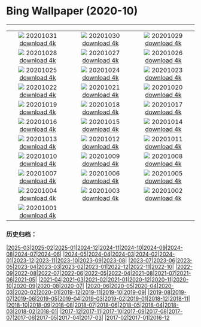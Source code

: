 # Bing Wallpaper (2020-10)
**************
| | | |
| :----: | :----: | :----: |
| ![](https://www.bing.com/th?id=OHR.GorgeSavoie_ZH-CN9079188802_1920x1080.jpg) 20201031 [download 4k](https://www.bing.com/th?id=OHR.GorgeSavoie_ZH-CN9079188802_UHD.jpg) | ![](https://www.bing.com/th?id=OHR.GreyLady_ZH-CN8921039038_1920x1080.jpg) 20201030 [download 4k](https://www.bing.com/th?id=OHR.GreyLady_ZH-CN8921039038_UHD.jpg) | ![](https://www.bing.com/th?id=OHR.FishOwl_ZH-CN8751793312_1920x1080.jpg) 20201029 [download 4k](https://www.bing.com/th?id=OHR.FishOwl_ZH-CN8751793312_UHD.jpg) |
| ![](https://www.bing.com/th?id=OHR.Mazezilla_ZH-CN8502282112_1920x1080.jpg) 20201028 [download 4k](https://www.bing.com/th?id=OHR.Mazezilla_ZH-CN8502282112_UHD.jpg) | ![](https://www.bing.com/th?id=OHR.BasilicaVoto_ZH-CN8324675706_1920x1080.jpg) 20201027 [download 4k](https://www.bing.com/th?id=OHR.BasilicaVoto_ZH-CN8324675706_UHD.jpg) | ![](https://www.bing.com/th?id=OHR.CambronBridge_ZH-CN8106321592_1920x1080.jpg) 20201026 [download 4k](https://www.bing.com/th?id=OHR.CambronBridge_ZH-CN8106321592_UHD.jpg) |
| ![](https://www.bing.com/th?id=OHR.CorfeDorset_ZH-CN8002715956_1920x1080.jpg) 20201025 [download 4k](https://www.bing.com/th?id=OHR.CorfeDorset_ZH-CN8002715956_UHD.jpg) | ![](https://www.bing.com/th?id=OHR.BCPumpkins_ZH-CN7878617476_1920x1080.jpg) 20201024 [download 4k](https://www.bing.com/th?id=OHR.BCPumpkins_ZH-CN7878617476_UHD.jpg) | ![](https://www.bing.com/th?id=OHR.UNBuilding_ZH-CN7730281645_1920x1080.jpg) 20201023 [download 4k](https://www.bing.com/th?id=OHR.UNBuilding_ZH-CN7730281645_UHD.jpg) |
| ![](https://www.bing.com/th?id=OHR.BentsGeneral_ZH-CN7629263267_1920x1080.jpg) 20201022 [download 4k](https://www.bing.com/th?id=OHR.BentsGeneral_ZH-CN7629263267_UHD.jpg) | ![](https://www.bing.com/th?id=OHR.LauwersmeerNP_ZH-CN1771718843_1920x1080.jpg) 20201021 [download 4k](https://www.bing.com/th?id=OHR.LauwersmeerNP_ZH-CN1771718843_UHD.jpg) | ![](https://www.bing.com/th?id=OHR.ChameleonIndonesia_ZH-CN1631787171_1920x1080.jpg) 20201020 [download 4k](https://www.bing.com/th?id=OHR.ChameleonIndonesia_ZH-CN1631787171_UHD.jpg) |
| ![](https://www.bing.com/th?id=OHR.BLNC_ZH-CN1521633936_1920x1080.jpg) 20201019 [download 4k](https://www.bing.com/th?id=OHR.BLNC_ZH-CN1521633936_UHD.jpg) | ![](https://www.bing.com/th?id=OHR.MatiSiTemple_ZH-CN1153907273_1920x1080.jpg) 20201018 [download 4k](https://www.bing.com/th?id=OHR.MatiSiTemple_ZH-CN1153907273_UHD.jpg) | ![](https://www.bing.com/th?id=OHR.SitkaHarbor_ZH-CN1051522458_1920x1080.jpg) 20201017 [download 4k](https://www.bing.com/th?id=OHR.SitkaHarbor_ZH-CN1051522458_UHD.jpg) |
| ![](https://www.bing.com/th?id=OHR.PisgahNationalForest_ZH-CN0944504238_1920x1080.jpg) 20201016 [download 4k](https://www.bing.com/th?id=OHR.PisgahNationalForest_ZH-CN0944504238_UHD.jpg) | ![](https://www.bing.com/th?id=OHR.WorldFoodDay_ZH-CN0834763150_1920x1080.jpg) 20201015 [download 4k](https://www.bing.com/th?id=OHR.WorldFoodDay_ZH-CN0834763150_UHD.jpg) | ![](https://www.bing.com/th?id=OHR.OchreSeaStar_ZH-CN0656056433_1920x1080.jpg) 20201014 [download 4k](https://www.bing.com/th?id=OHR.OchreSeaStar_ZH-CN0656056433_UHD.jpg) |
| ![](https://www.bing.com/th?id=OHR.BavariaFossil_ZH-CN9418077316_1920x1080.jpg) 20201013 [download 4k](https://www.bing.com/th?id=OHR.BavariaFossil_ZH-CN9418077316_UHD.jpg) | ![](https://www.bing.com/th?id=OHR.TrueFox_ZH-CN9267249538_1920x1080.jpg) 20201012 [download 4k](https://www.bing.com/th?id=OHR.TrueFox_ZH-CN9267249538_UHD.jpg) | ![](https://www.bing.com/th?id=OHR.MountCetatea_ZH-CN1440163984_1920x1080.jpg) 20201011 [download 4k](https://www.bing.com/th?id=OHR.MountCetatea_ZH-CN1440163984_UHD.jpg) |
| ![](https://www.bing.com/th?id=OHR.GeghardMonastery_ZH-CN8114246142_1920x1080.jpg) 20201010 [download 4k](https://www.bing.com/th?id=OHR.GeghardMonastery_ZH-CN8114246142_UHD.jpg) | ![](https://www.bing.com/th?id=OHR.AmericanFlyer_ZH-CN7955219009_1920x1080.jpg) 20201009 [download 4k](https://www.bing.com/th?id=OHR.AmericanFlyer_ZH-CN7955219009_UHD.jpg) | ![](https://www.bing.com/th?id=OHR.RoaringCascade_ZH-CN7814945705_1920x1080.jpg) 20201008 [download 4k](https://www.bing.com/th?id=OHR.RoaringCascade_ZH-CN7814945705_UHD.jpg) |
| ![](https://www.bing.com/th?id=OHR.BlanketOctopus_ZH-CN2897003205_1920x1080.jpg) 20201007 [download 4k](https://www.bing.com/th?id=OHR.BlanketOctopus_ZH-CN2897003205_UHD.jpg) | ![](https://www.bing.com/th?id=OHR.RestormelCastle_ZH-CN2792284652_1920x1080.jpg) 20201006 [download 4k](https://www.bing.com/th?id=OHR.RestormelCastle_ZH-CN2792284652_UHD.jpg) | ![](https://www.bing.com/th?id=OHR.YunchengSaltLake_ZH-CN2717775996_1920x1080.jpg) 20201005 [download 4k](https://www.bing.com/th?id=OHR.YunchengSaltLake_ZH-CN2717775996_UHD.jpg) |
| ![](https://www.bing.com/th?id=OHR.PRookery_ZH-CN2608300981_1920x1080.jpg) 20201004 [download 4k](https://www.bing.com/th?id=OHR.PRookery_ZH-CN2608300981_UHD.jpg) | ![](https://www.bing.com/th?id=OHR.MontageJupiterIo_ZH-CN2512372897_1920x1080.jpg) 20201003 [download 4k](https://www.bing.com/th?id=OHR.MontageJupiterIo_ZH-CN2512372897_UHD.jpg) | ![](https://www.bing.com/th?id=OHR.FatBearWeek_ZH-CN2381854464_1920x1080.jpg) 20201002 [download 4k](https://www.bing.com/th?id=OHR.FatBearWeek_ZH-CN2381854464_UHD.jpg) |
| ![](https://www.bing.com/th?id=OHR.ThePopiePlace_ZH-CN2293461094_1920x1080.jpg) 20201001 [download 4k](https://www.bing.com/th?id=OHR.ThePopiePlace_ZH-CN2293461094_UHD.jpg) |  |  |

### 历史归档：

|[2025-03](/2025-03/2025-03.md)|[2025-02](/2025-02/2025-02.md)|[2025-01](/2025-01/2025-01.md)|[2024-12](/2024-12/2024-12.md)|[2024-11](/2024-11/2024-11.md)|[2024-10](/2024-10/2024-10.md)|[2024-09](/2024-09/2024-09.md)|[2024-08](/2024-08/2024-08.md)|[2024-07](/2024-07/2024-07.md)|[2024-06](/2024-06/2024-06.md)|
|[2024-05](/2024-05/2024-05.md)|[2024-04](/2024-04/2024-04.md)|[2024-03](/2024-03/2024-03.md)|[2024-02](/2024-02/2024-02.md)|[2024-01](/2024-01/2024-01.md)|[2023-12](/2023-12/2023-12.md)|[2023-11](/2023-11/2023-11.md)|[2023-10](/2023-10/2023-10.md)|[2023-09](/2023-09/2023-09.md)|[2023-08](/2023-08/2023-08.md)|
|[2023-07](/2023-07/2023-07.md)|[2023-06](/2023-06/2023-06.md)|[2023-05](/2023-05/2023-05.md)|[2023-04](/2023-04/2023-04.md)|[2023-03](/2023-03/2023-03.md)|[2023-02](/2023-02/2023-02.md)|[2023-01](/2023-01/2023-01.md)|[2022-12](/2022-12/2022-12.md)|[2022-11](/2022-11/2022-11.md)|[2022-10](/2022-10/2022-10.md)|
|[2022-09](/2022-09/2022-09.md)|[2022-08](/2022-08/2022-08.md)|[2022-07](/2022-07/2022-07.md)|[2022-06](/2022-06/2022-06.md)|[2022-05](/2022-05/2022-05.md)|[2022-04](/2022-04/2022-04.md)|[2021-08](/2021-08/2021-08.md)|[2021-07](/2021-07/2021-07.md)|[2021-06](/2021-06/2021-06.md)|[2021-05](/2021-05/2021-05.md)|
|[2021-04](/2021-04/2021-04.md)|[2021-03](/2021-03/2021-03.md)|[2021-02](/2021-02/2021-02.md)|[2021-01](/2021-01/2021-01.md)|[2020-12](/2020-12/2020-12.md)|[2020-11](/2020-11/2020-11.md)|[2020-10](/2020-10/2020-10.md)|[2020-09](/2020-09/2020-09.md)|[2020-08](/2020-08/2020-08.md)|[2020-07](/2020-07/2020-07.md)|
|[2020-06](/2020-06/2020-06.md)|[2020-05](/2020-05/2020-05.md)|[2020-04](/2020-04/2020-04.md)|[2020-03](/2020-03/2020-03.md)|[2020-02](/2020-02/2020-02.md)|[2020-01](/2020-01/2020-01.md)|[2019-12](/2019-12/2019-12.md)|[2019-11](/2019-11/2019-11.md)|[2019-10](/2019-10/2019-10.md)|[2019-09](/2019-09/2019-09.md)|
|[2019-08](/2019-08/2019-08.md)|[2019-07](/2019-07/2019-07.md)|[2019-06](/2019-06/2019-06.md)|[2019-05](/2019-05/2019-05.md)|[2019-04](/2019-04/2019-04.md)|[2019-03](/2019-03/2019-03.md)|[2019-02](/2019-02/2019-02.md)|[2019-01](/2019-01/2019-01.md)|[2018-12](/2018-12/2018-12.md)|[2018-11](/2018-11/2018-11.md)|
|[2018-10](/2018-10/2018-10.md)|[2018-09](/2018-09/2018-09.md)|[2018-08](/2018-08/2018-08.md)|[2018-07](/2018-07/2018-07.md)|[2018-06](/2018-06/2018-06.md)|[2018-05](/2018-05/2018-05.md)|[2018-04](/2018-04/2018-04.md)|[2018-03](/2018-03/2018-03.md)|[2018-02](/2018-02/2018-02.md)|[2018-01](/2018-01/2018-01.md)|
|[2017-12](/2017-12/2017-12.md)|[2017-11](/2017-11/2017-11.md)|[2017-10](/2017-10/2017-10.md)|[2017-09](/2017-09/2017-09.md)|[2017-08](/2017-08/2017-08.md)|[2017-07](/2017-07/2017-07.md)|[2017-06](/2017-06/2017-06.md)|[2017-05](/2017-05/2017-05.md)|[2017-04](/2017-04/2017-04.md)|[2017-03](/2017-03/2017-03.md)|
|[2017-02](/2017-02/2017-02.md)|[2017-01](/2017-01/2017-01.md)|[2016-12](/2016-12/2016-12.md)
